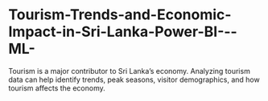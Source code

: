 # Tourism-Trends-and-Economic-Impact-in-Sri-Lanka-Power-BI---ML-
Tourism is a major contributor to Sri Lanka’s economy. Analyzing tourism data can help identify trends, peak seasons, visitor demographics, and how tourism affects the economy.
